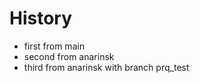 # History 

* first from main 
* second from anarinsk
* third from anarinsk with branch prq_test   
